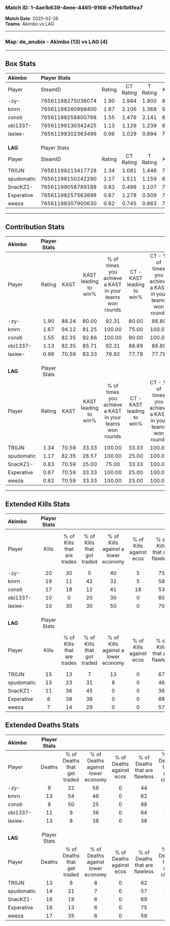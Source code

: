 ### Match ID: 1-4ae1b639-4eee-4465-9168-e7feb1b6fea7  
**Match Date**: 2025-02-26  
**Teams**: Akimbo vs LAG  

---  

### **Map**: de_anubis - Akimbo (13) vs LAG (4)  
---  

## Box Stats  

| **Akimbo** | Player Stats      |        |           |          |       |       |       |         |        |      |     |
| :- | :- | :-: | :-: | :-: | :-: | :-: | :-: | :-: | :-: | :-: | :-: |
| Player     | SteamID           | Rating | CT Rating | T Rating | KAST  |  ADR  | Kills | Assists | Deaths | K/D  | HS% |
| -zy-       | 76561198275036074 |  1.90  |   1.984   |  1.900   | 88.24 | 124.2 |  20   |   10    |   9    | 2.22 | 55  |
| kmrn       | 76561198260998400 |  1.67  |   2.106   |  1.368   | 94.12 | 103.1 |  19   |    5    |   13   | 1.46 | 36  |
| consti     | 76561198258800768 |  1.55  |   1.476   |  2.141   | 82.35 | 84.5  |  17   |    0    |   8    | 2.13 | 41  |
| obi1337-   | 76561199130342425 |  1.13  |   1.129   |  1.239   | 82.35 | 80.7  |  10   |    7    |   11   | 0.91 | 60  |
| laxiee-    | 76561198302363499 |  0.96  |   1.029   |  0.894   | 70.59 | 76.6  |  10   |    6    |   13   | 0.77 | 40  |
|            |                   |        |           |          |       |       |       |         |        |      |     |
|            |                   |        |           |          |       |       |       |         |        |      |     |
|            |                   |        |           |          |       |       |       |         |        |      |     |
| **LAG**    | Player Stats      |        |           |          |       |       |       |         |        |      |     |
| Player     | SteamID           | Rating | CT Rating | T Rating | KAST  |  ADR  | Kills | Assists | Deaths | K/D  | HS% |
| TR0JN      | 76561198213417728 |  1.34  |   1.081   |  1.446   | 70.59 | 114.4 |  15   |    7    |   13   | 1.15 | 86  |
| spudomatic | 76561198150242290 |  1.17  |   1.511   |  1.159   | 82.35 | 83.3  |  13   |    3    |   14   | 0.93 | 53  |
| SnacKZ1-   | 76561199058789188 |  0.83  |   0.499   |  1.107   | 70.59 | 56.9  |  11   |    3    |   16   | 0.69 | 63  |
| Experative | 76561198257563898 |  0.67  |   1.278   |  0.509   | 70.59 | 52.4  |   8   |    4    |   16   | 0.50 | 50  |
| weeza      | 76561198307900630 |  0.62  |   0.745   |  0.863   | 70.59 | 60.9  |   7   |    5    |   17   | 0.41 | 85  |
---  

## Contribution Stats  

| **Akimbo** | Player Stats |       |                      |                                                        |                           |                                                             |                          |                                                            |
| :- | :-: | :-: | :-: | :-: | :-: | :-: | :-: | :-: |
| Player     |    Rating    | KAST  | KAST leading to win% | % of times you achieve a KAST in your teams won rounds | CT - KAST leading to win% | CT - % of times you achieve a KAST in your teams won rounds | T - KAST leading to win% | T - % of times you achieve a KAST in your teams won rounds |
| -zy-       |     1.90     | 88.24 |        80.00         |                         92.31                          |           80.00           |                            88.89                            |          80.00           |                           100.00                           |
| kmrn       |     1.67     | 94.12 |        81.25         |                         100.00                         |           75.00           |                           100.00                            |          100.00          |                           100.00                           |
| consti     |     1.55     | 82.35 |        92.86         |                         100.00                         |           90.00           |                           100.00                            |          100.00          |                           100.00                           |
| obi1337-   |     1.13     | 82.35 |        85.71         |                         92.31                          |           88.89           |                            88.89                            |          80.00           |                           100.00                           |
| laxiee-    |     0.96     | 70.59 |        83.33         |                         76.92                          |           77.78           |                            77.78                            |          100.00          |                           75.00                            |
|            |              |       |                      |                                                        |                           |                                                             |                          |                                                            |
|            |              |       |                      |                                                        |                           |                                                             |                          |                                                            |
|            |              |       |                      |                                                        |                           |                                                             |                          |                                                            |
| **LAG**    | Player Stats |       |                      |                                                        |                           |                                                             |                          |                                                            |
| Player     |    Rating    | KAST  | KAST leading to win% | % of times you achieve a KAST in your teams won rounds | CT - KAST leading to win% | CT - % of times you achieve a KAST in your teams won rounds | T - KAST leading to win% | T - % of times you achieve a KAST in your teams won rounds |
| TR0JN      |     1.34     | 70.59 |        33.33         |                         100.00                         |           33.33           |                           100.00                            |          33.33           |                           100.00                           |
| spudomatic |     1.17     | 82.35 |        28.57         |                         100.00                         |           25.00           |                           100.00                            |          30.00           |                           100.00                           |
| SnacKZ1-   |     0.83     | 70.59 |        25.00         |                         75.00                          |           33.33           |                           100.00                            |          22.22           |                           66.67                            |
| Experative |     0.67     | 70.59 |        33.33         |                         100.00                         |           25.00           |                           100.00                            |          37.50           |                           100.00                           |
| weeza      |     0.62     | 70.59 |        33.33         |                         100.00                         |           25.00           |                           100.00                            |          37.50           |                           100.00                           |
---  

## Extended Kills Stats  

| **Akimbo** | Player Stats |                            |                            |                                    |                         |                              |                                 |                                       |                    |           |
| :- | :-: | :-: | :-: | :-: | :-: | :-: | :-: | :-: | :-: | :-: |
| Player     |    Kills     | % of Kills that are trades | % of Kills that got traded | % of Kills against a lower economy | % of Kills against ecos | % of Kills that are flawless | % of Kills that are close duels | % of Kills that are assisted by flash | Pistol Round Kills | AWP Kills |
| -zy-       |      20      |             30             |             0              |                 40                 |            5            |              75              |                0                |                   0                   |         2          |     0     |
| kmrn       |      19      |             11             |             42             |                 32                 |            5            |              58              |               16                |                   0                   |         2          |     0     |
| consti     |      17      |             18             |             12             |                 41                 |           18            |              53              |               12                |                   6                   |         1          |     5     |
| obi1337-   |      10      |             0              |             20             |                 30                 |            0            |              60              |                0                |                   0                   |         0          |     0     |
| laxiee-    |      10      |             30             |             30             |                 50                 |            0            |              70              |               10                |                  10                   |         4          |     0     |
|            |              |                            |                            |                                    |                         |                              |                                 |                                       |                    |           |
|            |              |                            |                            |                                    |                         |                              |                                 |                                       |                    |           |
|            |              |                            |                            |                                    |                         |                              |                                 |                                       |                    |           |
| **LAG**    | Player Stats |                            |                            |                                    |                         |                              |                                 |                                       |                    |           |
| Player     |    Kills     | % of Kills that are trades | % of Kills that got traded | % of Kills against a lower economy | % of Kills against ecos | % of Kills that are flawless | % of Kills that are close duels | % of Kills that are assisted by flash | Pistol Round Kills | AWP Kills |
| TR0JN      |      15      |             13             |             7              |                 13                 |            0            |              67              |                0                |                   7                   |         3          |     1     |
| spudomatic |      13      |             23             |             31             |                 8                  |            0            |              46              |                0                |                   8                   |         1          |     0     |
| SnacKZ1-   |      11      |             36             |             45             |                 0                  |            0            |              36              |               36                |                   0                   |         0          |     0     |
| Experative |      8       |             38             |             38             |                 0                  |            0            |              88              |                0                |                   0                   |         2          |     0     |
| weeza      |      7       |             14             |             29             |                 0                  |            0            |              57              |                0                |                   0                   |         2          |     0     |
## Extended Deaths Stats  

| **Akimbo** | Player Stats |                             |                                   |                          |                               |                            |                           |               |
| :- | :-: | :-: | :-: | :-: | :-: | :-: | :-: | :-: |
| Player     |    Deaths    | % of Deaths that get traded | % of Deaths against lower economy | % of Deaths against ecos | % of Deaths that are flawless | % of Deaths that are close | % of Deaths while blinded | Deaths to AWP |
| -zy-       |      9       |             22              |                56                 |            0             |              44               |             0              |             0             |       0       |
| kmrn       |      13      |             54              |                46                 |            0             |              62               |             8              |             8             |       0       |
| consti     |      8       |             50              |                25                 |            0             |              88               |             0              |             0             |       0       |
| obi1337-   |      11      |              9              |                36                 |            0             |              64               |             18             |             9             |       0       |
| laxiee-    |      13      |              8              |                38                 |            0             |              38               |             8              |             0             |       1       |
|            |              |                             |                                   |                          |                               |                            |                           |               |
|            |              |                             |                                   |                          |                               |                            |                           |               |
|            |              |                             |                                   |                          |                               |                            |                           |               |
| **LAG**    | Player Stats |                             |                                   |                          |                               |                            |                           |               |
| Player     |    Deaths    | % of Deaths that get traded | % of Deaths against lower economy | % of Deaths against ecos | % of Deaths that are flawless | % of Deaths that are close | % of Deaths while blinded | Deaths to AWP |
| TR0JN      |      13      |              8              |                 8                 |            0             |              62               |             8              |             0             |       2       |
| spudomatic |      14      |             21              |                 7                 |            0             |              57               |             14             |             0             |       1       |
| SnacKZ1-   |      16      |             19              |                 6                 |            0             |              69               |             6              |             0             |       0       |
| Experative |      16      |             13              |                 6                 |            0             |              75               |             6              |             0             |       0       |
| weeza      |      17      |             35              |                 6                 |            0             |              59               |             6              |            12             |       2       |
